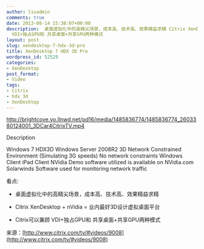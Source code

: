 ```yaml
---
author: liuadmin
comments: true
date: 2013-08-14 15:38:07+00:00
description:  桌面虚拟化中的高精尖场景，成本高、技术高、效果精益求精 Citrix XenDesktop + nVidia = 业内最好3D设计虚拟桌面平台 Citrix可以兼顾
  VDI+独占GPU和 共享桌面+共享GPU两种模式
layout: post
slug: xendesktop-7-hdx-3d-pro
title: XenDesktop 7 HDX 3D Pro
wordpress_id: 52529
categories:
- XenDesktop
post_format:
- Video
tags:
- Citrix
- hdx 3d
- XenDesktop
---
```


http://brightcove.vo.llnwd.net/pd16/media/1485836774/1485836774_2603380124001_3DCar4CitrixTV.mp4

Description

Windows 7 HDX3D Windows Server 2008R2 3D Network Constrained Environment (Simulating 3G speeds) No network constraints Windows Client iPad Client NVidia Demo software utilized is available on NVidia.com Solarwinds Software used for monitoring network traffic




看点:







	
  * 桌面虚拟化中的高精尖场景，成本高、技术高、效果精益求精

	
  * Citrix XenDesktop + nVidia = 业内最好3D设计虚拟桌面平台

	
  * Citrix可以兼顾 VDI+独占GPU和 共享桌面+共享GPU两种模式


来源：[http://www.citrix.com/tv/#videos/9008](http://www.citrix.com/tv/#videos/9008)
